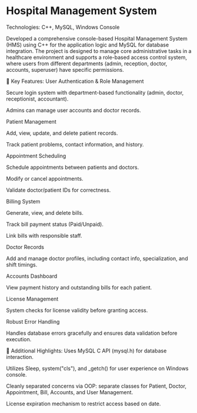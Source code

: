 # Hospital Management System
Technologies: C++, MySQL, Windows Console

Developed a comprehensive console-based Hospital Management System (HMS) using C++ for the application logic and MySQL for database integration. The project is designed to manage core administrative tasks in a healthcare environment and supports a role-based access control system, where users from different departments (admin, reception, doctor, accounts, superuser) have specific permissions.

🔧 Key Features:
User Authentication & Role Management

Secure login system with department-based functionality (admin, doctor, receptionist, accountant).

Admins can manage user accounts and doctor records.

Patient Management

Add, view, update, and delete patient records.

Track patient problems, contact information, and history.

Appointment Scheduling

Schedule appointments between patients and doctors.

Modify or cancel appointments.

Validate doctor/patient IDs for correctness.

Billing System

Generate, view, and delete bills.

Track bill payment status (Paid/Unpaid).

Link bills with responsible staff.

Doctor Records

Add and manage doctor profiles, including contact info, specialization, and shift timings.

Accounts Dashboard

View payment history and outstanding bills for each patient.

License Management

System checks for license validity before granting access.

Robust Error Handling

Handles database errors gracefully and ensures data validation before execution.

📌 Additional Highlights:
Uses MySQL C API (mysql.h) for database interaction.

Utilizes Sleep, system("cls"), and _getch() for user experience on Windows console.

Cleanly separated concerns via OOP: separate classes for Patient, Doctor, Appointment, Bill, Accounts, and User Management.

License expiration mechanism to restrict access based on date.
